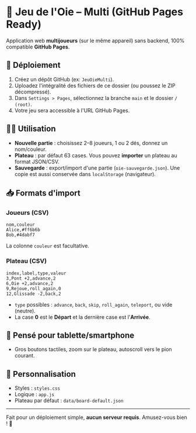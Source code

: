 # 🐣 Jeu de l'Oie – Multi (GitHub Pages Ready)

Application web **multijoueurs** (sur le même appareil) sans backend, 100% compatible **GitHub Pages**.

## 🚀 Déploiement
1. Créez un dépôt GitHub (ex: `JeuOieMulti`).
2. Uploadez l'intégralité des fichiers de ce dossier (ou poussez le ZIP décompressé).
3. Dans `Settings > Pages`, sélectionnez la branche `main` et le dossier `/ (root)`.
4. Votre jeu sera accessible à l'URL GitHub Pages.

## 🧑‍💻 Utilisation
- **Nouvelle partie** : choisissez 2–8 joueurs, 1 ou 2 dés, donnez un nom/couleur.
- **Plateau** : par défaut 63 cases. Vous pouvez **importer** un plateau au format JSON/CSV.
- **Sauvegarde** : export/import d'une partie (`oie-sauvegarde.json`). Une copie est aussi conservée
  dans `localStorage` (navigateur).

## 📥 Formats d'import
### Joueurs (CSV)
```
nom,couleur
Alice,#ff6b6b
Bob,#4dabf7
```
La colonne `couleur` est facultative.

### Plateau (CSV)
```
index,label,type,valeur
3,Pont +2,advance,2
6,Oie +2,advance,2
9,Rejoue,roll_again,0
12,Glissade -2,back,2
```
- `type` possibles : `advance`, `back`, `skip`, `roll_again`, `teleport`, ou vide (neutre).
- La case **0** est le **Départ** et la dernière case est l'**Arrivée**.

## 📱 Pensé pour tablette/smartphone
- Gros boutons tactiles, zoom sur le plateau, autoscroll vers le pion courant.

## 🔧 Personnalisation
- Styles : `styles.css`
- Logique : `app.js`
- Plateau par défaut : `data/board-default.json`

---
Fait pour un déploiement simple, **aucun serveur requis**. Amusez-vous bien ! 🎲
